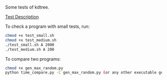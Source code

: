 Some tests of kdtree.

[Test Description](./task.md)

To check a program with small tests, run:

```sh
chmod +x test_small.sh
chmod +x test_medium.sh
./test_small.sh A 2000
./test_medium.sh A 200
```

To compare two programs:

```sh
chmod +x gen_max_random.py
python time_compare.py -C gen_max_random.py (or any other executable generator) [-T] [-OP]
```